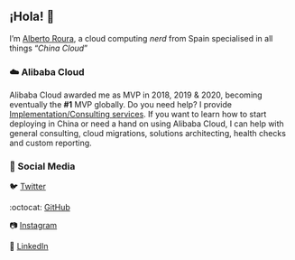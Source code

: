 ## ¡Hola! :wave:
I’m [Alberto Roura](https://albertoroura.com/), a cloud computing _nerd_ from Spain specialised in all things “_China Cloud_”


### :cloud: Alibaba Cloud
Alibaba Cloud awarded me as MVP in 2018, 2019 & 2020, becoming eventually the **#1** MVP globally. Do you need help? I provide [Implementation/Consulting services](https://albertoroura.com/alibaba-cloud-consulting/). If you want to learn how to start deploying in China or need a hand on using Alibaba Cloud, I can help with general consulting, cloud migrations, solutions architecting, health checks and custom reporting.


### :thought_balloon: Social Media
:bird: [Twitter](https://twitter.com/roura356a)

:octocat: [GitHub](https://github.com/roura356a)

:camera: [Instagram](https://www.instagram.com/roura356a/)

:office: [LinkedIn](https://www.linkedin.com/in/roura356a/)
